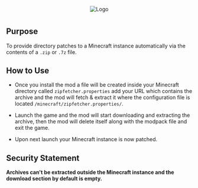 <p align="center"><img src="https://i.postimg.cc/HL6fDxQ5/Zip-Fetcher.png" alt="Logo"></p>
<h1 align="center">

## Purpose

To provide directory patches to a Minecraft instance automatically via the contents of a `.zip` or `.7z` file.


## How to Use

* Once you install the mod a file will be created inside your Minecraft directory called 
`zipfetcher.properties` add your URL which contains the archive and the mod will fetch & extract it where the configuration file is located `/minecraft/zipfetcher.properties/`.

* Launch the game and the mod will start downloading and extracting the archive, then the mod will delete itself along with the modpack file and exit the game.

* Upon next launch your Minecraft instance is now patched.


## Security Statement

**Archives can't be extracted outside the Minecraft instance and the download section by default is empty.**
